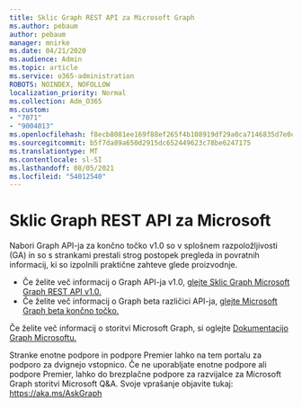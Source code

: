```yaml
---
title: Sklic Graph REST API za Microsoft Graph
ms.author: pebaum
author: pebaum
manager: mnirke
ms.date: 04/21/2020
ms.audience: Admin
ms.topic: article
ms.service: o365-administration
ROBOTS: NOINDEX, NOFOLLOW
localization_priority: Normal
ms.collection: Adm_O365
ms.custom:
- "7071"
- "9004013"
ms.openlocfilehash: f8ecb8081ee169f88ef265f4b108919df29a0ca7146835d7e0c4e85793082136
ms.sourcegitcommit: b5f7da89a650d2915dc652449623c78be6247175
ms.translationtype: MT
ms.contentlocale: sl-SI
ms.lasthandoff: 08/05/2021
ms.locfileid: "54012540"
---
```

# <a name="microsoft-graph-rest-api-reference"></a>Sklic Graph REST API za Microsoft

Nabori Graph API-ja za končno točko v1.0 so v splošnem razpoložljivosti (GA) in so s strankami prestali strog postopek pregleda in povratnih informacij, ki so izpolnili praktične zahteve glede proizvodnje.

- Če želite več informacij o Graph API-ja v1.0, [glejte Sklic Graph Microsoft Graph REST API v1.0.](https://docs.microsoft.com/graph/api/overview?toc=.%2Fref%2Ftoc.json&view=graph-rest-1.0&preserve-view=true) 
- Če želite več informacij o Graph beta različici API-ja, [glejte Microsoft Graph beta končno točko.](https://docs.microsoft.com/graph/api/overview?toc=.%2Fref%2Ftoc.json&view=graph-rest-beta&preserve-view=true)

Če želite več informacij o storitvi Microsoft Graph, si oglejte [Dokumentacijo Graph Microsoftu.](https://docs.microsoft.com/graph/)

Stranke enotne podpore in podpore Premier lahko na tem portalu za podporo za dvignejo vstopnico. Če ne uporabljate enotne podpore ali podpore Premier, lahko do brezplačne podpore za razvijalce za Microsoft Graph storitvi Microsoft Q&A. Svoje vprašanje objavite tukaj: https://aka.ms/AskGraph
